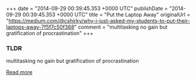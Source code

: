 +++
date = "2014-09-29 00:39:45.353 +0000 UTC"
publishDate = "2014-09-29 00:39:45.353 +0000 UTC"
title = "Put the Laptop Away"
originalUrl = "https://medium.com/@cshirky/why-i-just-asked-my-students-to-put-their-laptops-away-7f5f7c50f368"
comment = "multitasking no gain but gratification of procrastination"
+++

### TLDR

multitasking no gain but gratification of procrastination

[Read more](https://medium.com/@cshirky/why-i-just-asked-my-students-to-put-their-laptops-away-7f5f7c50f368)
